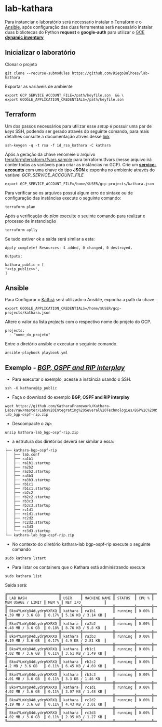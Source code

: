 # lab-kathara

Para instanciar o laboratório será necessario instalar o [Terraform](https://terraform.io/) e o [Ansible](https://www.ansible.com/), após configuração das duas ferramentas será necessário instalar duas bibliotecas do Python **request** e **google-auth** para utilizar o [GCE **dynamic inventory**](https://docs.ansible.com/ansible/latest/scenario_guides/guide_gce.html)

## Inicializar o laboratório

Clonar o projeto

```shell
git clone --recurse-submodules https://github.com/DiegoBulhoes/lab-kathara
```

Exportar as variáveis de ambiente

```shell
export GCP_SERVICE_ACCOUNT_FILE=/path/keyfile.son  && \
export GOOGLE_APPLICATION_CREDENTIALS=/path/keyfile.son
```

## Terraform

Um dos passos necessários para utilizar esse _setup_ é possuir uma par de _keys_ SSH, podendo ser gerado através do seguinte comando, para mais detalhes consulte a documentação atrves desse [link](https://wiki.debian.org/SSH)

```shell
ssh-keygen -q -t rsa -f id_rsa_kathara -C kathara
```

Após a geração da chave renomeie o arquivo [terraform/terraform.tfvars.sample](terraform/terraform.tfvars.sample) para terraform.tfvars (nesse arquivo irá conter todas as variáveis para criar as instâncias no GCP). Crie um [**service-accounts**](https://cloud.google.com/compute/docs/access/service-accounts) com uma chave do tipo **JSON** e exponha no ambiente através do variável _GCP_SERVICE_ACCOUNT_FILE_

```shell
export GCP_SERVICE_ACCOUNT_FILE=/home/$USER/gcp-projects/kathara.json
```

Para verificar se os arquivos possui algum erro de sintaxe ou de configuração das instâncias execute o seguinte comando:

```shell
terraform plan
```

Após a verificação do _plan_ execulte o seuinte comando para realizar o processo de instanciação

```shell
terraform aplly
```

Se tudo estiver ok a saída será similar a esta:

```text
Apply complete! Resources: 4 added, 0 changed, 0 destroyed.

Outputs:

kathara_public = [
"<<ip_public>>",
]
```

## Ansible

Para Configurar o [Kathrá](https://github.com/KatharaFramework/Kathara/) será utilizado o Ansible, exponha a path da chave:

```shell
export GOOGLE_APPLICATION_CREDENTIALS=/home/$USER/gcp-projects/kathara.json
```

Altere o valor da lista _projects_ com o respectivo nome do projeto do GCP.

```text
projects:
  - "nome_do_projeto"
```

Entre o diretório ansible e executar o seguinte comando.

```shell
ansible-playbook playbook.yml
```

## Exemplo - [_BGP, OSPF and RIP interplay_](https://github.com/KatharaFramework/Kathara/#example)

- Para executar o exemplo, acesse a instância usando o SSH.

```shell
ssh -X kathara@ip_public
```

- Faça o download do exemplo **BGP, OSPF and RIP interplay**

```shell
wget https://github.com/KatharaFramework/Kathara-Labs/raw/master/Labs%20Integrating%20Several%20Technologies/BGP%2C%20OSPF%20and%20RIP%20interplay/kathara-lab_bgp-ospf-rip.zip
```

- Descompacte o _zip_:

```
unzip kathara-lab_bgp-ospf-rip.zip
```

- a estrutura dos diretórios deverá ser similar a essa:

```text
├── kathara-bgp-ospf-rip
│   ├── lab.conf
│   ├── ra1b1
│   ├── ra1b1.startup
│   ├── ra2b2
│   ├── ra2b2.startup
│   ├── ra3b3
│   ├── ra3b3.startup
│   ├── rb1c1
│   ├── rb1c1.startup
│   ├── rb2c2
│   ├── rb2c2.startup
│   ├── rb3c3
│   ├── rb3c3.startup
│   ├── rc1d1
│   ├── rc1d1.startup
│   ├── rc2d2
│   ├── rc2d2.startup
│   ├── rc3d3
│   └── rc3d3.startup
└── kathara-lab_bgp-ospf-rip.zip

```

- No contexto do diretório kathara-lab bgp-ospf-rip execute o seguinte comando

```shell
sudo kathara lstart
```

- Para listar os containers que o Kathara está administrando execute

```shell
sudo kathara list
```

Saída será:

```text
╔════════════════════════╦═════════╦══════════════╦═════════╦═══════╦═══════════════════╦═══════╦═══════════════════╗
║ LAB HASH               ║ USER    ║ MACHINE NAME ║ STATUS  ║ CPU % ║ MEM USAGE / LIMIT ║ MEM % ║ NET I/O           ║
╠════════════════════════╬═════════╬══════════════╬═════════╬═══════╬═══════════════════╬═══════╬═══════════════════╣
║ Bko4YLmYg84dLydrpVXRXQ ║ kathara ║ ra1b1        ║ running ║ 0.00% ║ 6.39 MB / 3.6 GB  ║ 0.17% ║ 5.16 KB / 3.14 KB ║
╠════════════════════════╬═════════╬══════════════╬═════════╬═══════╬═══════════════════╬═══════╬═══════════════════╣
║ Bko4YLmYg84dLydrpVXRXQ ║ kathara ║ ra2b2        ║ running ║ 0.00% ║ 6.48 MB / 3.6 GB  ║ 0.18% ║ 8.76 KB / 5.8 KB  ║
╠════════════════════════╬═════════╬══════════════╬═════════╬═══════╬═══════════════════╬═══════╬═══════════════════╣
║ Bko4YLmYg84dLydrpVXRXQ ║ kathara ║ ra3b3        ║ running ║ 0.00% ║ 6.19 MB / 3.6 GB  ║ 0.17% ║ 4.9 KB / 2.81 KB  ║
╠════════════════════════╬═════════╬══════════════╬═════════╬═══════╬═══════════════════╬═══════╬═══════════════════╣
║ Bko4YLmYg84dLydrpVXRXQ ║ kathara ║ rb1c1        ║ running ║ 0.00% ║ 4.02 MB / 3.6 GB  ║ 0.11% ║ 3.61 KB / 1.49 KB ║
╠════════════════════════╬═════════╬══════════════╬═════════╬═══════╬═══════════════════╬═══════╬═══════════════════╣
║ Bko4YLmYg84dLydrpVXRXQ ║ kathara ║ rb2c2        ║ running ║ 0.00% ║ 4.2 MB / 3.6 GB   ║ 0.11% ║ 6.45 KB / 4.69 KB ║
╠════════════════════════╬═════════╬══════════════╬═════════╬═══════╬═══════════════════╬═══════╬═══════════════════╣
║ Bko4YLmYg84dLydrpVXRXQ ║ kathara ║ rb3c3        ║ running ║ 0.00% ║ 4.01 MB / 3.6 GB  ║ 0.11% ║ 3.3 KB / 1.46 KB  ║
╠════════════════════════╬═════════╬══════════════╬═════════╬═══════╬═══════════════════╬═══════╬═══════════════════╣
║ Bko4YLmYg84dLydrpVXRXQ ║ kathara ║ rc1d1        ║ running ║ 0.00% ║ 4.02 MB / 3.6 GB  ║ 0.11% ║ 3.07 KB / 1.48 KB ║
╠════════════════════════╬═════════╬══════════════╬═════════╬═══════╬═══════════════════╬═══════╬═══════════════════╣
║ Bko4YLmYg84dLydrpVXRXQ ║ kathara ║ rc2d2        ║ running ║ 0.00% ║ 4.19 MB / 3.6 GB  ║ 0.11% ║ 4.43 KB / 3.01 KB ║
╠════════════════════════╬═════════╬══════════════╬═════════╬═══════╬═══════════════════╬═══════╬═══════════════════╣
║ Bko4YLmYg84dLydrpVXRXQ ║ kathara ║ rc3d3        ║ running ║ 0.00% ║ 4.02 MB / 3.6 GB  ║ 0.11% ║ 2.95 KB / 1.27 KB ║
╚════════════════════════╩═════════╩══════════════╩═════════╩═══════╩═══════════════════╩═══════╩═══════════════════╝
```
